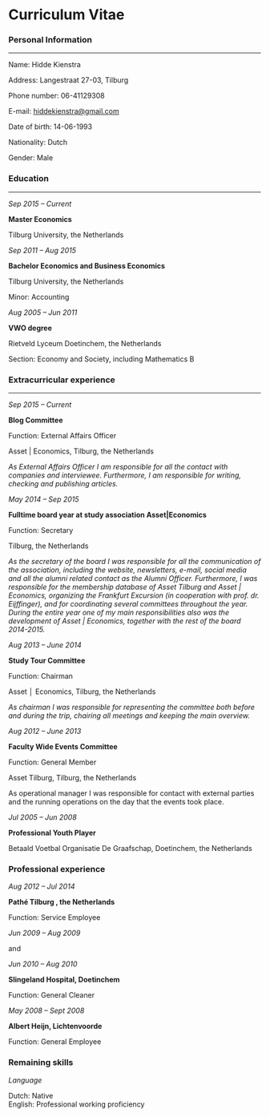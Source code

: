 
Curriculum Vitae
=====

### Personal Information

----

Name:			Hidde Kienstra
					
Address:		Langestraat 27-03, Tilburg
 
Phone number:	06-41129308

E-mail:			<hiddekienstra@gmail.com>

Date of birth:	14-06-1993

Nationality:	Dutch

Gender:			Male
		

### Education

----

*Sep 2015 – Current*	
	
**Master Economics**
	
Tilburg University, the Netherlands
			
*Sep 2011 – Aug 2015*	
	
**Bachelor Economics and Business Economics**

Tilburg University, the Netherlands

Minor: Accounting

*Aug 2005 – Jun 2011*	
	
**VWO degree**

Rietveld Lyceum Doetinchem, the Netherlands

Section: Economy and Society, including Mathematics B


### Extracurricular experience

---

*Sep 2015 – Current*	

**Blog Committee**
			
Function: External Affairs Officer

Asset | Economics, Tilburg, the Netherlands

*As External Affairs Officer I am responsible for all the contact with companies and interviewee. Furthermore, I am responsible for writing, checking and publishing articles.* 


*May 2014 – Sep 2015* 

**Fulltime board year at study association Asset|Economics**
	
Function: Secretary			
	
Tilburg, the Netherlands

*As the secretary of the board I was responsible for all the communication of the association, including the website, newsletters, e-mail, social media and all the alumni related contact as the Alumni Officer. Furthermore, I was responsible for the membership database of Asset Tilburg and Asset | Economics, organizing the Frankfurt Excursion (in cooperation with prof. dr. Eijffinger), and for coordinating several committees throughout the year. During the entire year one of my main responsibilities also was the development of Asset | Economics, together with the rest of the board 2014-2015.* 


*Aug 2013 – June 2014*	
	
**Study Tour Committee**
	
Function: Chairman 
	
Asset │ Economics, Tilburg, the Netherlands
	
*As chairman I was responsible for representing the committee both before and during the trip, chairing all meetings and keeping the main overview.* 


*Aug 2012 – June 2013*	
		
**Faculty Wide Events Committee**
	
Function: General Member
	
Asset Tilburg, Tilburg, the Netherlands

As operational manager I was responsible for contact with external parties and the running operations on the day that the events took place. 


*Jul 2005 – Jun 2008*	
	
**Professional Youth Player** 
	
Betaald Voetbal Organisatie De Graafschap, Doetinchem, the Netherlands


### Professional experience

*Aug 2012 – Jul 2014* 	
	
**Pathé Tilburg , the Netherlands**
	
Function: Service Employee


*Jun 2009 – Aug 2009*
	
and
			
*Jun 2010 – Aug 2010*

**Slingeland Hospital, Doetinchem**

Function: General Cleaner


*May 2008 – Sept 2008*	

**Albert Heijn, Lichtenvoorde**

Function: General Employee


### Remaining skills

*Language*	
		
Dutch:		Native	
English:	Professional working proficiency
	
	


